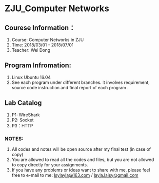
# ZJU_Computer Networks

## Courese Information：
1. Course: Computer Networks in ZJU 
2. Time: 2018/03/01 - 2018/07/01 
3. Teacher: Wei Dong

## Program Infromation:
1. Linux Ubuntu 16.04
2. See each program under different branches. It involves requirement, source code instruction and final report of each program .

## Lab Catalog
1. P1: WireShark
2. P2: Socket
3. P3：HTTP

### NOTES:
1. All codes and notes will be open source after my final test (in case of copy)
2. You are allowed to read all the codes and files, but you are not allowed to copy directly for your assignments.
3. If you have any problems or ideas want to share with me, please feel free to e-mail to me: lsylayla@163.com / layla.laisy@gmail.com

